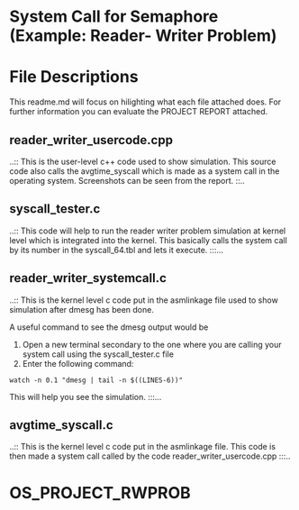 # System Call for Semaphore (Example: Reader- Writer Problem)

# File Descriptions
This readme.md will focus on hilighting what each file attached does. For further information you can evaluate the PROJECT REPORT attached.

## reader_writer_usercode.cpp

..:: This is the user-level c++ code used to show simulation. This source code also calls the avgtime_syscall which is made as a system call in the operating system. Screenshots can be seen from the report. ::..

## syscall_tester.c

..:: This code will help to run the reader writer problem simulation at kernel level which is integrated into the kernel. This basically calls the system call by its number in the syscall_64.tbl and lets it execute. :::...

## reader_writer_systemcall.c

..:: This is the kernel level c code put in the asmlinkage file used to show simulation after dmesg has been done. 

A useful command to see the dmesg output would be 

1. Open a new terminal secondary to the one where you are calling your system call using the syscall_tester.c file
2. Enter the following command:

```````````````````````````````````````````
watch -n 0.1 "dmesg | tail -n $((LINES-6))"

```````````````````````````````````````````

This will help you see the simulation. :::...

## avgtime_syscall.c

..:: This is the kernel level c code put in the asmlinkage file. This code is then made a system call called by the code reader_writer_usercode.cpp :::..
# OS_PROJECT_RWPROB
